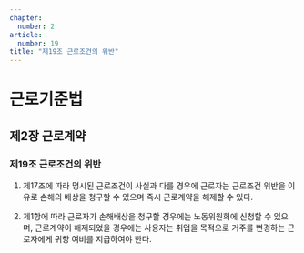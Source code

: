 ```yaml
---
chapter:
  number: 2
article:
  number: 19
title: "제19조 근로조건의 위반"
---
```

# 근로기준법

## 제2장 근로계약

### 제19조 근로조건의 위반

1. 제17조에 따라 명시된 근로조건이 사실과 다를 경우에 근로자는 근로조건 위반을 이유로 손해의 배상을 청구할 수 있으며 즉시 근로계약을 해제할 수 있다.

2. 제1항에 따라 근로자가 손해배상을 청구할 경우에는 노동위원회에 신청할 수 있으며, 근로계약이 해제되었을 경우에는 사용자는 취업을 목적으로 거주를 변경하는 근로자에게 귀향 여비를 지급하여야 한다.
